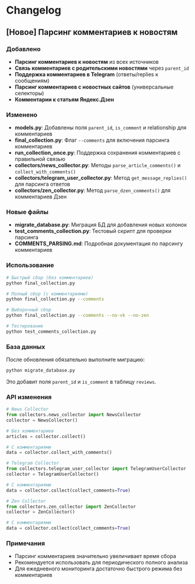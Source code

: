 # Changelog

## [Новое] Парсинг комментариев к новостям

### Добавлено
- **Парсинг комментариев к новостям** из всех источников
- **Связь комментариев с родительскими новостями** через `parent_id`
- **Поддержка комментариев в Telegram** (ответы/replies к сообщениям)
- **Парсинг комментариев с новостных сайтов** (универсальные селекторы)
- **Комментарии к статьям Яндекс.Дзен**

### Изменено
- **models.py**: Добавлены поля `parent_id`, `is_comment` и relationship для комментариев
- **final_collection.py**: Флаг `--comments` для включения парсинга комментариев
- **run_collection_once.py**: Поддержка сохранения комментариев с правильной связью
- **collectors/news_collector.py**: Методы `parse_article_comments()` и `collect_with_comments()`
- **collectors/telegram_user_collector.py**: Метод `get_message_replies()` для парсинга ответов
- **collectors/zen_collector.py**: Метод `parse_dzen_comments()` для комментариев Дзен

### Новые файлы
- **migrate_database.py**: Миграция БД для добавления новых колонок
- **test_comments_collection.py**: Тестовый скрипт для проверки парсинга
- **COMMENTS_PARSING.md**: Подробная документация по парсингу комментариев

### Использование

```bash
# Быстрый сбор (без комментариев)
python final_collection.py

# Полный сбор (с комментариями)
python final_collection.py --comments

# Выборочный сбор
python final_collection.py --comments --no-vk --no-zen

# Тестирование
python test_comments_collection.py
```

### База данных

После обновления обязательно выполните миграцию:
```bash
python migrate_database.py
```

Это добавит поля `parent_id` и `is_comment` в таблицу `reviews`.

### API изменения

```python
# News Collector
from collectors.news_collector import NewsCollector
collector = NewsCollector()

# Без комментариев
articles = collector.collect()

# С комментариями
data = collector.collect_with_comments()

# Telegram Collector
from collectors.telegram_user_collector import TelegramUserCollector
collector = TelegramUserCollector()

# С комментариями
data = collector.collect(collect_comments=True)

# Zen Collector
from collectors.zen_collector import ZenCollector
collector = ZenCollector()

# С комментариями
data = collector.collect(collect_comments=True)
```

### Примечания
- Парсинг комментариев значительно увеличивает время сбора
- Рекомендуется использовать для периодического полного анализа
- Для ежедневного мониторинга достаточно быстрого режима без комментариев
